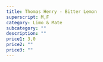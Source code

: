 ```yaml
---
title: Thomas Henry - Bitter Lemon
superscript: M,F
category: Limo & Mate
subcategory: ""
description: ""
price1: 3,0
price2: ""
price3: ""
---
```

